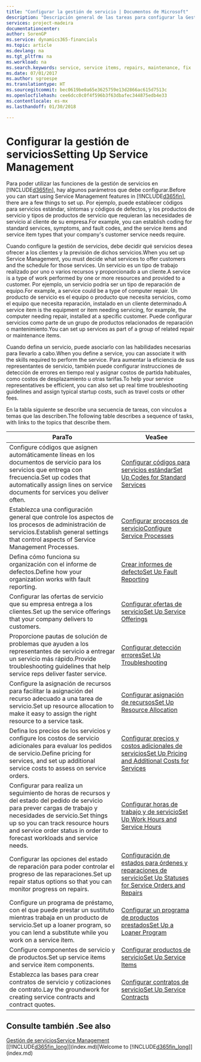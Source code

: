 ```yaml
---
title: "Configurar la gestión de servicio | Documentos de Microsoft"
description: "Descripción general de las tareas para configurar la Gestión de servicios para adaptarla a la forma en que sus organizaciones gestionan sus servicios."
services: project-madeira
documentationcenter: 
author: SorenGP
ms.service: dynamics365-financials
ms.topic: article
ms.devlang: na
ms.tgt_pltfrm: na
ms.workload: na
ms.search.keywords: service, service items, repairs, maintenance, fix
ms.date: 07/01/2017
ms.author: sgroespe
ms.translationtype: HT
ms.sourcegitcommit: bec0619be0a65e3625759e13d2866ac615d7513c
ms.openlocfilehash: cee6dcc0c0f4f596b3f63dbafec344875edb4e33
ms.contentlocale: es-mx
ms.lasthandoff: 01/30/2018

---
```


# <a name="setting-up-service-management"></a><span data-ttu-id="735bf-103">Configurar la gestión de servicios</span><span class="sxs-lookup"><span data-stu-id="735bf-103">Setting Up Service Management</span></span>
<span data-ttu-id="735bf-104">Para poder utilizar las funciones de la gestión de servicios en [!INCLUDE[d365fin](includes/d365fin_md.md)], hay algunos parámetros que debe configurar.</span><span class="sxs-lookup"><span data-stu-id="735bf-104">Before you can start using Service Management features in [!INCLUDE[d365fin](includes/d365fin_md.md)], there are a few things to set up.</span></span> <span data-ttu-id="735bf-105">Por ejemplo, puede establecer códigos para servicios estándar, síntomas y códigos de defectos, y los productos de servicio y tipos de productos de servicio que requieran las necesidades de servicio al cliente de su empresa.</span><span class="sxs-lookup"><span data-stu-id="735bf-105">For example, you can establish coding for standard services, symptoms, and fault codes, and the service items and service item types that your company's customer service needs require.</span></span>  

<span data-ttu-id="735bf-106">Cuando configure la gestión de servicios, debe decidir qué servicios desea ofrecer a los clientes y la previsión de dichos servicios.</span><span class="sxs-lookup"><span data-stu-id="735bf-106">When you set up Service Management, you must decide what services to offer customers and the schedule for those services.</span></span> <span data-ttu-id="735bf-107">Un servicio es un tipo de trabajo realizado por uno o varios recursos y proporcionado a un cliente.</span><span class="sxs-lookup"><span data-stu-id="735bf-107">A service is a type of work performed by one or more resources and provided to a customer.</span></span> <span data-ttu-id="735bf-108">Por ejemplo, un servicio podría ser un tipo de reparación de equipo.</span><span class="sxs-lookup"><span data-stu-id="735bf-108">For example, a service could be a type of computer repair.</span></span> <span data-ttu-id="735bf-109">Un producto de servicio es el equipo o producto que necesita servicios, como el equipo que necesita reparación, instalado en un cliente determinado.</span><span class="sxs-lookup"><span data-stu-id="735bf-109">A service item is the equipment or item needing servicing, for example, the computer needing repair, installed at a specific customer.</span></span> <span data-ttu-id="735bf-110">Puede configurar servicios como parte de un grupo de productos relacionados de reparación o mantenimiento.</span><span class="sxs-lookup"><span data-stu-id="735bf-110">You can set up services as part of a group of related repair or maintenance items.</span></span>  
  
<span data-ttu-id="735bf-111">Cuando defina un servicio, puede asociarlo con las habilidades necesarias para llevarlo a cabo.</span><span class="sxs-lookup"><span data-stu-id="735bf-111">When you define a service, you can associate it with the skills required to perform the service.</span></span> <span data-ttu-id="735bf-112">Para aumentar la eficiencia de sus representantes de servicio, también puede configurar instrucciones de detección de errores en tiempo real y asignar costos de partida habituales, como costos de desplazamiento u otras tarifas.</span><span class="sxs-lookup"><span data-stu-id="735bf-112">To help your service representatives be efficient, you can also set up real time troubleshooting guidelines and assign typical startup costs, such as travel costs or other fees.</span></span>  

<span data-ttu-id="735bf-113">En la tabla siguiente se describe una secuencia de tareas, con vínculos a temas que las describen.</span><span class="sxs-lookup"><span data-stu-id="735bf-113">The following table describes a sequence of tasks, with links to the topics that describe them.</span></span>  
  
| <span data-ttu-id="735bf-114">Para</span><span class="sxs-lookup"><span data-stu-id="735bf-114">To</span></span> | <span data-ttu-id="735bf-115">Vea</span><span class="sxs-lookup"><span data-stu-id="735bf-115">See</span></span> |
| --- | --- |
| <span data-ttu-id="735bf-116">Configure códigos que asignen automáticamente líneas en los documentos de servicio para los servicios que entrega con frecuencia.</span><span class="sxs-lookup"><span data-stu-id="735bf-116">Set up codes that automatically assign lines on service documents for services you deliver often.</span></span> |[<span data-ttu-id="735bf-117">Configurar códigos para servicios estándar</span><span class="sxs-lookup"><span data-stu-id="735bf-117">Set Up Codes for Standard Services</span></span>](service-how-setup-service-coding.md)|
| <span data-ttu-id="735bf-118">Establezca una configuración general que controle los aspectos de los procesos de administración de servicios.</span><span class="sxs-lookup"><span data-stu-id="735bf-118">Establish general settings that control aspects of Service Management Processes.</span></span>|[<span data-ttu-id="735bf-119">Configurar procesos de servicio</span><span class="sxs-lookup"><span data-stu-id="735bf-119">Configure Service Processes</span></span>](service-setup-service-processes.md)|
| <span data-ttu-id="735bf-120">Defina cómo funciona su organización con el informe de defectos.</span><span class="sxs-lookup"><span data-stu-id="735bf-120">Define how your organization works with fault reporting.</span></span> |[<span data-ttu-id="735bf-121">Crear informes de defecto</span><span class="sxs-lookup"><span data-stu-id="735bf-121">Set Up Fault Reporting</span></span>](service-how-setup-fault-reporting.md) |
| <span data-ttu-id="735bf-122">Configurar las ofertas de servicio que su empresa entrega a los clientes.</span><span class="sxs-lookup"><span data-stu-id="735bf-122">Set up the service offerings that your company delivers to customers.</span></span>|[<span data-ttu-id="735bf-123">Configurar ofertas de servicio</span><span class="sxs-lookup"><span data-stu-id="735bf-123">Set Up Service Offerings</span></span>](service-how-setup-service-offerings.md)|
| <span data-ttu-id="735bf-124">Proporcione pautas de solución de problemas que ayuden a los representantes de servicio a entregar un servicio más rápido.</span><span class="sxs-lookup"><span data-stu-id="735bf-124">Provide troubleshooting guidelines that help service reps deliver faster service.</span></span> |[<span data-ttu-id="735bf-125">Configurar detección errores</span><span class="sxs-lookup"><span data-stu-id="735bf-125">Set Up Troubleshooting</span></span>](service-how-setup-troubleshooting.md) |
| <span data-ttu-id="735bf-126">Configure la asignación de recursos para facilitar la asignación del recurso adecuado a una tarea de servicio.</span><span class="sxs-lookup"><span data-stu-id="735bf-126">Set up resource allocation to make it easy to assign the right resource to a service task.</span></span> |[<span data-ttu-id="735bf-127">Configurar asignación de recursos</span><span class="sxs-lookup"><span data-stu-id="735bf-127">Set Up Resource Allocation</span></span>](service-how-setup-resource-allocation.md) |
| <span data-ttu-id="735bf-128">Defina los precios de los servicios y configure los costos de servicio adicionales para evaluar los pedidos de servicio.</span><span class="sxs-lookup"><span data-stu-id="735bf-128">Define pricing for services, and set up additional service costs to assess on service orders.</span></span> |[<span data-ttu-id="735bf-129">Configurar precios y costos adicionales de servicios</span><span class="sxs-lookup"><span data-stu-id="735bf-129">Set Up Pricing and Additional Costs for Services</span></span>](service-how-setup-service-costs-pricing.md)|
| <span data-ttu-id="735bf-130">Configurar para realiza un seguimiento de horas de recursos y del estado del pedido de servicio para prever cargas de trabajo y necesidades de servicio.</span><span class="sxs-lookup"><span data-stu-id="735bf-130">Set things up so you can track resource hours and service order status in order to forecast workloads and service needs.</span></span>|[<span data-ttu-id="735bf-131">Configurar horas de trabajo y de servicio</span><span class="sxs-lookup"><span data-stu-id="735bf-131">Set Up Work Hours and Service Hours</span></span>](service-how-setup-work-service-hours.md)|
| <span data-ttu-id="735bf-132">Configurar las opciones del estado de reparación para poder controlar el progreso de las reparaciones.</span><span class="sxs-lookup"><span data-stu-id="735bf-132">Set up repair status options so that you can monitor progress on repairs.</span></span> | [<span data-ttu-id="735bf-133">Configuración de estados para órdenes y reparaciones de servicio</span><span class="sxs-lookup"><span data-stu-id="735bf-133">Set Up Statuses for Service Orders and Repairs</span></span>](service-order-repair-status.md)|
| <span data-ttu-id="735bf-134">Configure un programa de préstamo, con el que puede prestar un sustituto mientras trabaja en un producto de servicio.</span><span class="sxs-lookup"><span data-stu-id="735bf-134">Set up a loaner program, so you can lend a substitute while you work on a service item.</span></span> |[<span data-ttu-id="735bf-135">Configurar un programa de productos prestados</span><span class="sxs-lookup"><span data-stu-id="735bf-135">Set Up a Loaner Program</span></span>](service-how-setup-loaner-program.md) |
| <span data-ttu-id="735bf-136">Configure componentes de servicio y de productos.</span><span class="sxs-lookup"><span data-stu-id="735bf-136">Set up service items and service item components.</span></span> |[<span data-ttu-id="735bf-137">Configurar productos de servicio</span><span class="sxs-lookup"><span data-stu-id="735bf-137">Set Up Service Items</span></span>](service-how-setup-service-items.md) |
| <span data-ttu-id="735bf-138">Establezca las bases para crear contratos de servicio y cotizaciones de contrato.</span><span class="sxs-lookup"><span data-stu-id="735bf-138">Lay the groundwork for creating service contracts and contract quotes.</span></span> |[<span data-ttu-id="735bf-139">Configurar contratos de servicio</span><span class="sxs-lookup"><span data-stu-id="735bf-139">Set Up Service Contracts</span></span>](service-how-setup-service-contracts.md) |

## <a name="see-also"></a><span data-ttu-id="735bf-140">Consulte también .</span><span class="sxs-lookup"><span data-stu-id="735bf-140">See also</span></span>
[<span data-ttu-id="735bf-141">Gestión de servicios</span><span class="sxs-lookup"><span data-stu-id="735bf-141">Service Management</span></span>](service-service.md)  
<span data-ttu-id="735bf-142">[[!INCLUDE[d365fin_long](includes/d365fin_long_md.md)]](index.md)</span><span class="sxs-lookup"><span data-stu-id="735bf-142">[Welcome to [!INCLUDE[d365fin_long](includes/d365fin_long_md.md)]](index.md)</span></span>  

